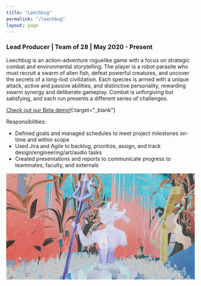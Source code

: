 ```yaml
---
title: "Leechbug"
permalink: "/leechbug"
layout: page
---
```


### <orange>Lead Producer</orange> | <orange>Team of 28</orange> | <green>May 2020 - Present</green>

Leechbug is an action-adventure roguelike game with a focus on strategic combat and environmental storytelling. The player is a robot parasite who must recruit a swarm of alien fish, defeat powerful creatures, and uncover the secrets of a long-lost civilization. Each species is armed with a unique attack, active and passive abilities, and distinctive personality, rewarding swarm synergy and deliberate gameplay. Combat is unforgiving but satisfying, and each run presents a different series of challenges.

[Check out our Beta demo!](https://youtu.be/OWOuS1a_mzs){:target="_blank"}

Responsibilities:
* Defined goals and managed schedules to meet project milestones on-time and within scope
* Used Jira and Agile to backlog, prioritize, assign, and track design/engineering/art/audio tasks
* Created presentations and reports to communicate progress to teammates, faculty, and externals
 
![statue](/assets/images/statue.png)